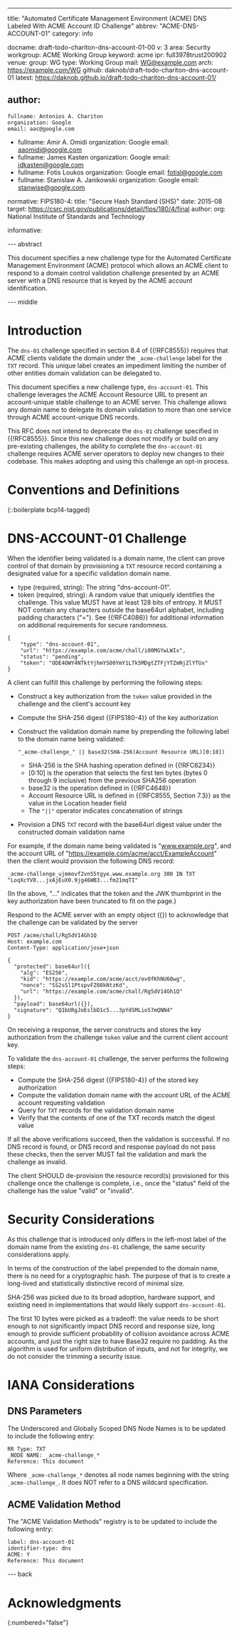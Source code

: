 ---
title: "Automated Certificate Management Environment (ACME) DNS Labeled With ACME Account ID Challenge"
abbrev: "ACME-DNS-ACCOUNT-01"
category: info

docname: draft-todo-chariton-dns-account-01-00
v: 3
area: Security
workgroup: ACME Working Group
keyword: acme
ipr: full3978trust200902
venue:
  group: WG
  type: Working Group
  mail: WG@example.com
  arch: https://example.com/WG
  github: daknob/draft-todo-chariton-dns-account-01
  latest: https://daknob.github.io/draft-todo-chariton-dns-account-01/

author:
 -
    fullname: Antonios A. Chariton
    organization: Google
    email: aac@google.com
 -
    fullname: Amir A. Omidi
    organization: Google
    email: aaomidi@google.com
 -
    fullname: James Kasten
    organization: Google
    email: jdkasten@google.com
 -
    fullname: Fotis Loukos
    organization: Google
    email: fotisl@google.com
 -
    fullname: Stanislaw A. Janikowski
    organization: Google
    email: stanwise@google.com

normative:
  FIPS180-4:
    title: "Secure Hash Standard (SHS)"
    date: 2015-08
    target: https://csrc.nist.gov/publications/detail/fips/180/4/final
    author:
      org: National Institute of Standards and Technology

informative:

--- abstract

This document specifies a new challenge type for the Automated Certificate Management Environment (ACME) protocol which allows an ACME client to respond to a domain control validation challenge presented by an ACME server with a DNS resource that is keyed by the ACME account identification.

--- middle

# Introduction

The `dns-01` challenge specified in section 8.4 of {{!RFC8555}} requires that ACME clients validate the domain under the `_acme-challenge` label for the `TXT` record. This unique label creates an impediment limiting the number of other entities domain validation can be delegated to.

This document specifies a new challenge type, `dns-account-01`. This challenge leverages the ACME Account Resource URL to present an account-unique stable challenge to an ACME server. This challenge allows any domain name to delegate its domain validation to more than one service through ACME account-unique DNS records.

This RFC does not intend to deprecate the `dns-01` challenge specified in {{!RFC8555}}. Since this new challenge does not modify or build on any pre-existing challenges, the ability to complete the `dns-account-01` challenge requires ACME server operators to deploy new changes to their codebase. This makes adopting and using this challenge an opt-in process.

# Conventions and Definitions

{::boilerplate bcp14-tagged}

# DNS-ACCOUNT-01 Challenge

When the identifier being validated is a domain name, the client can prove control of that domain by provisioning a `TXT` resource record containing a designated value for a specific validation domain name.

* type (required, string): The string "dns-account-01".
* token (required, string): A random value that uniquely identifies the challenge. This value MUST have at least 128 bits of entropy. It MUST NOT contain any characters outside the base64url alphabet, including padding characters ("="). See {{!RFC4086}} for additional information on additional requirements for secure randomness.

~~~
{
    "type": "dns-account-01",
    "url": "https://example.com/acme/chall/i00MGYwLWIx",
    "status": "pending",
    "token": "ODE4OWY4NTktYjhmYS00YmY1LTk5MDgtZTFjYTZmNjZlYTUx"
}
~~~

A client can fulfill this challenge by performing the following steps:

- Construct a key authorization from the `token` value provided in the challenge and the client's account key
- Compute the SHA-256 digest {{FIPS180-4}} of the key authorization
- Construct the validation domain name by prepending the following label to the domain name being validated:

      "_acme-challenge_" || base32(SHA-256(Account Resource URL)[0:10])

   - SHA-256 is the SHA hashing operation defined in {{!RFC6234}}
   - [0:10] is the operation that selects the first ten bytes (bytes 0 through 9 inclusive) from the previous SHA256 operation
   - base32 is the operation defined in {{!RFC4648}}
   - Account Resource URL is defined in {{!RFC8555, Section 7.3}} as the value in the Location header field
   - The `"||"` operator indicates concatenation of strings

- Provision a DNS `TXT` record with the base64url digest value under the constructed domain validation name

For example, if the domain name being validated is "www.example.org", and the account URL of "https://example.com/acme/acct/ExampleAccount" then the client would provision the following DNS record:

~~~
_acme-challenge_ujmmovf2vn55tgye.www.example.org 300 IN TXT "LoqXcYV8...jxAjEuX0.9jg46WB3...fm21mqTI"
~~~

(In the above, "..." indicates that the token and the JWK thumbprint in the key authorization have been truncated to fit on the page.)

Respond to the ACME server with an empty object ({}) to acknowledge that the challenge can be validated by the server

~~~
POST /acme/chall/Rg5dV14Gh1Q
Host: example.com
Content-Type: application/jose+json

{
  "protected": base64url({
    "alg": "ES256",
    "kid": "https://example.com/acme/acct/evOfKhNU60wg",
    "nonce": "SS2sSl1PtspvFZ08kNtzKd",
    "url": "https://example.com/acme/chall/Rg5dV14Gh1Q"
  }),
  "payload": base64url({}),
  "signature": "Q1bURgJoEslbD1c5...3pYdSMLio57mQNN4"
}
~~~

On receiving a response, the server constructs and stores the key authorization from the challenge `token` value and the current client account key.

To validate the `dns-account-01` challenge, the server performs the following steps:

- Compute the SHA-256 digest {{FIPS180-4}} of the stored key authorization
- Compute the validation domain name with the account URL of the ACME account requesting validation
- Query for `TXT` records for the validation domain name
- Verify that the contents of one of the TXT records match the digest value

If all the above verifications succeed, then the validation is successful. If no DNS record is found, or DNS record and response payload do not pass these checks, then the server MUST fail the validation and mark the challenge as invalid.

The client SHOULD de-provision the resource record(s) provisioned for this challenge once the challenge is complete, i.e., once the "status" field of the challenge has the value "valid" or "invalid".

# Security Considerations

As this challenge that is introduced only differs in the left-most label of the domain name from the existing `dns-01` challenge, the same security considerations apply.

In terms of the construction of the label prepended to the domain name, there is no need for a cryptographic hash. The purpose of that is to create a long-lived and statistically distinctive record of minimal size.

SHA-256 was picked due to its broad adoption, hardware support, and existing need in implementations that would likely support `dns-account-01`.

The first 10 bytes were picked as a tradeoff: the value needs to be short enough to not significantly impact DNS record and response size, long enough to provide sufficient probability of collision avoidance across ACME accounts, and just the right size to have Base32 require no padding. As the algorithm is used for uniform distribution of inputs, and not for integrity, we do not consider the trimming a security issue.

# IANA Considerations

## DNS Parameters

The Underscored and Globally Scoped DNS Node Names is to be updated to include the following entry:

~~~
RR Type: TXT
_NODE NAME: _acme-challenge_*
Reference: This document
~~~

Where `_acme-challenge_*` denotes all node names beginning with the string `_acme-challenge_`. It does NOT refer to a DNS wildcard specification.

## ACME Validation Method

The "ACME Validation Methods" registry is to be updated to include the following entry:

~~~
label: dns-account-01
identifier-type: dns
ACME: Y
Reference: This document
~~~


--- back

# Acknowledgments
{:numbered="false"}
